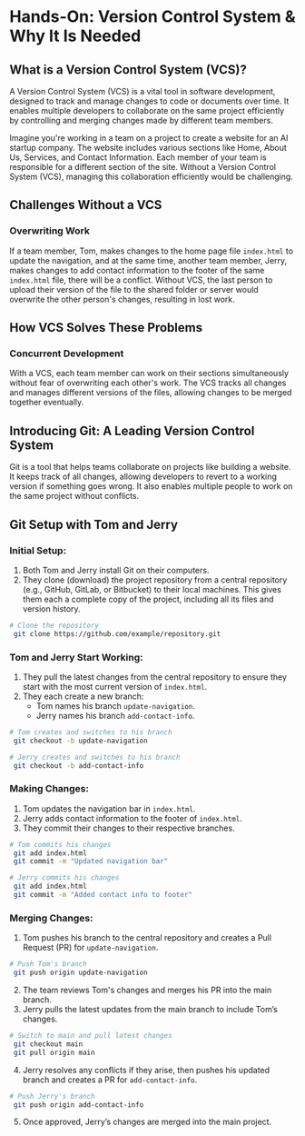 # Hands-On: Version Control System & Why It Is Needed

## What is a Version Control System (VCS)?
A Version Control System (VCS) is a vital tool in software development, designed to track and manage changes to code or documents over time. It enables multiple developers to collaborate on the same project efficiently by controlling and merging changes made by different team members.

Imagine you're working in a team on a project to create a website for an AI startup company. The website includes various sections like Home, About Us, Services, and Contact Information. Each member of your team is responsible for a different section of the site. Without a Version Control System (VCS), managing this collaboration efficiently would be challenging.

## Challenges Without a VCS

### Overwriting Work
If a team member, Tom, makes changes to the home page file `index.html` to update the navigation, and at the same time, another team member, Jerry, makes changes to add contact information to the footer of the same `index.html` file, there will be a conflict. Without VCS, the last person to upload their version of the file to the shared folder or server would overwrite the other person's changes, resulting in lost work.

## How VCS Solves These Problems

### Concurrent Development
With a VCS, each team member can work on their sections simultaneously without fear of overwriting each other's work. The VCS tracks all changes and manages different versions of the files, allowing changes to be merged together eventually.

## Introducing Git: A Leading Version Control System
Git is a tool that helps teams collaborate on projects like building a website. It keeps track of all changes, allowing developers to revert to a working version if something goes wrong. It also enables multiple people to work on the same project without conflicts.

## Git Setup with Tom and Jerry

### Initial Setup:
1. Both Tom and Jerry install Git on their computers.
2. They clone (download) the project repository from a central repository (e.g., GitHub, GitLab, or Bitbucket) to their local machines. This gives them each a complete copy of the project, including all its files and version history.

```sh
# Clone the repository
 git clone https://github.com/example/repository.git
```

### Tom and Jerry Start Working:
1. They pull the latest changes from the central repository to ensure they start with the most current version of `index.html`.
2. They each create a new branch:
   - Tom names his branch `update-navigation`.
   - Jerry names his branch `add-contact-info`.

```sh
# Tom creates and switches to his branch
 git checkout -b update-navigation

# Jerry creates and switches to his branch
 git checkout -b add-contact-info
```

### Making Changes:
1. Tom updates the navigation bar in `index.html`.
2. Jerry adds contact information to the footer of `index.html`.
3. They commit their changes to their respective branches.

```sh
# Tom commits his changes
 git add index.html
 git commit -m "Updated navigation bar"

# Jerry commits his changes
 git add index.html
 git commit -m "Added contact info to footer"
```

### Merging Changes:
1. Tom pushes his branch to the central repository and creates a Pull Request (PR) for `update-navigation`.

```sh
# Push Tom's branch
 git push origin update-navigation
```

2. The team reviews Tom's changes and merges his PR into the main branch.
3. Jerry pulls the latest updates from the main branch to include Tom’s changes.

```sh
# Switch to main and pull latest changes
 git checkout main
 git pull origin main
```

4. Jerry resolves any conflicts if they arise, then pushes his updated branch and creates a PR for `add-contact-info`.

```sh
# Push Jerry's branch
 git push origin add-contact-info
```

5. Once approved, Jerry’s changes are merged into the main project.

